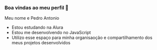 ### Boa vindas ao meu perfil 💙

Meu nome e Pedro Antonio

- Estou estudando na Alura
- Estou me desenvolvendo no JavaScript
- Utilizo esse espaço para minha organisaoção e compartilhamento dos meus projetos desenvolvidos
